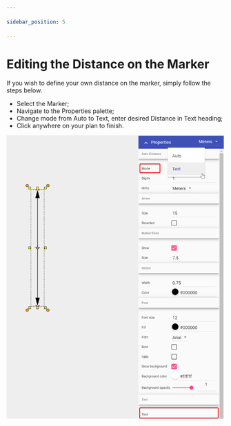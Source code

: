 ```yaml
---

sidebar_position: 5

---
```

# Editing the Distance on the Marker

If you wish to define your own distance on the marker, simply follow the steps below.

- Select the Marker;
- Navigate to the Properties palette;
- Change mode from Auto to Text, enter desired Distance in Text heading;
- Click anywhere on your plan to finish.

![Setting Distance](./assets/Setting_Distance.png)
